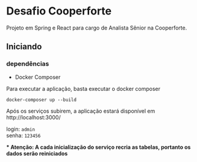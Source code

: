 # Desafio Cooperforte
Projeto em Spring e React para cargo de Analista Sênior na Cooperforte.

## Iniciando

### dependências
* Docker Composer

Para executar a aplicação, basta executar o docker composer
```
docker-composer up --build
```

Após os serviços subirem, a aplicação estará disponível em http://localhost:3000/

login: ````admin```` <br />
senha: ````123456````

**\* Atenção: A cada inicialização do serviço recria as tabelas, portanto os dados serão reiniciados**
